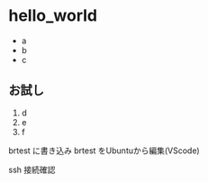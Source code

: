 # hello_world

- a
- b
- c

## お試し

1. d
1. e
1. f

brtest に書き込み
brtest をUbuntuから編集(VScode)

ssh 接続確認